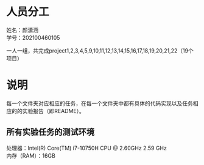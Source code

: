 人员分工
=
姓名：颜潇涵   
学号：202100460105

一人一组，共完成project1,2,3,4,5,9,10,11,12,13,14,15,16,17,18,19,20,21,22（19个项目）

说明
=

每一个文件夹对应相应的任务，在每一个文件夹中都有具体的代码实现以及任务相应的的实验报告（即README）。

所有实验任务的测试环境  
-
处理器：Intel(R) Core(TM) i7-10750H CPU @ 2.60GHz   2.59 GHz  
内存（RAM）：16GB
